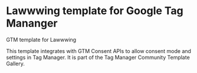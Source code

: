 # Lawwwing template for Google Tag Mananger

GTM template for Lawwwing

This template integrates with GTM Consent APIs to allow consent mode and settings in Tag Manager. It is part of the Tag Manager Community Template Gallery.
